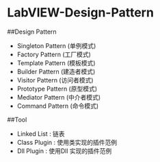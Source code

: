 # LabVIEW-Design-Pattern

##Design Pattern

- Singleton Pattern (单例模式)
- Factory Pattern (工厂模式)
- Template Pattern (模板模式)
- Builder Pattern (建造者模式)
- Visitor Pattern (访问者模式)
- Prototype Pattern (原型模式)
- Mediator Pattern (中介者模式)
- Command Pattern (命令模式)

##Tool

- Linked List : 链表
- Class Plugin : 使用类实现的插件范例
- Dll Plugin : 使用Dll 实现的插件范例

